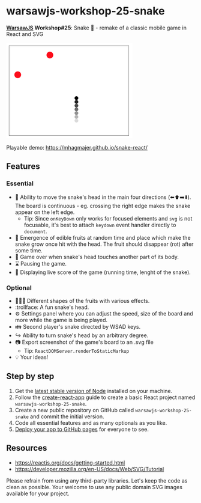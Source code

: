 # warsawjs-workshop-25-snake

**[WarsawJS](https://warsawjs.com/) Workshop#25**: Snake :snake: - remake of a classic mobile game in React and SVG

![Snake demo](WP46wsgaNr.gif)

Playable demo: https://mhagmajer.github.io/snake-react/

## Features

### Essential

* :twisted_rightwards_arrows: Ability to move the snake's  head in the main four directions (:arrow_left::arrow_up::arrow_right::arrow_down:). The board is continuous - eg. crossing the right edge makes the snake appear on the left edge.
  * Tip: Since `onKeyDown` only works for focused elements and `svg` is not focusable, it's best to attach `keydown` event handler directly to `document`.
* :apple: Emergence of edible fruits at random time and place which make the snake grow once hit with the head. The fruit should disappear (rot) after some time.
* :speak_no_evil: Game over when snake's head touches another part of its body.
* :hourglass: Pausing the game.
* :1234: Displaying live score of the game (running time, lenght of the snake).

### Optional

* :grapes::ice_cream::banana: Different shapes of the fruits with various effects.
* :trollface: A fun snake's head.
* :gear: Settings panel where you can adjust the speed, size of the board and more while the game is being played.
* :family: Second player's snake directed by WSAD keys.
* :arrow_right_hook: Ability to turn snake's head by an arbitrary degree.
* :camera: Export screenshot of the game's board to an .svg file
  * Tip: `ReactDOMServer.renderToStaticMarkup`
* :bulb: Your ideas!

## Step by step

1. Get the [latest stable version of Node](https://nodejs.org/en/) installed on your machine.
2. Follow the [create-react-app](https://github.com/facebook/create-react-app) guide to create a basic React project named `warsawjs-workshop-25-snake`.
3. Create a new public repository on GitHub called `warsawjs-workshop-25-snake` and commit the initial version.
4. Code all essential features and as many optionals as you like.
5. [Deploy your app to GitHub pages](https://github.com/facebook/create-react-app/blob/master/packages/react-scripts/template/README.md#github-pages) for everyone to see.

## Resources

- https://reactjs.org/docs/getting-started.html
- https://developer.mozilla.org/en-US/docs/Web/SVG/Tutorial

Please refrain from using any third-party libraries. Let's keep the code as clean as possible. Your welcome to use any public domain SVG images available for your project.
